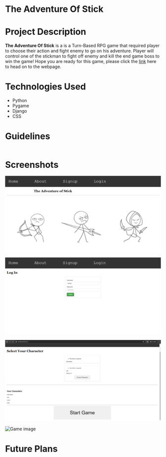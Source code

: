 # The Adventure Of Stick

# Project Description
**The Adventure Of Stick** is a is a Turn-Based RPG game that required player to choose their action and fight enemy to go on his adventure. Player will control one of the stickman to fight off enemy and kill the end game boss to win the game! Hope you are ready for this game, please click the [link]() here to head on to the webpage.

# Technologies Used

* Python
* Pygame
* Django
* CSS

# Guidelines

```python

```

# Screenshots

![Homepage image](/main_app/public/home.png)

![Login image](/main_app/public/login.png)

![Start image](/main_app/public/start.png)

![Game image](/main_app/public/)

# Future Plans




